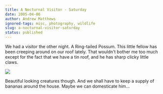 ```yaml
---
title: A Nocturnal Visitor - Saturday
date: 2005-04-06
author: Andrew Matthews
ignored-tags: misc, photography, wildlife
slug: a-nocturnal-visitor-saturday
status: published
---
```


We had a visitor the other night. A Ring-tailed Possum. This little fellow has
been creeping around on our roof lately. That wouldn't bother me too much except
for the fact that we have a tin roof, and he has sharp clicky little claws.

![](http://www.answers.com/main/content/wp/en/c/c1/Common-Brushtail-Possum-411.jpg)

Beautiful looking creatures though. And we shall have to keep a supply of
bananas around the house. Maybe we can domesticate him...
